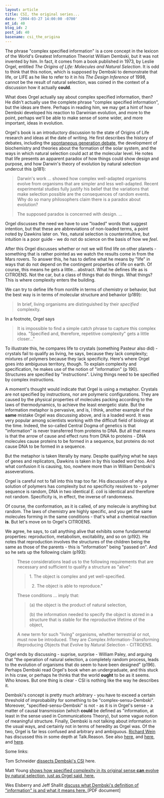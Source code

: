```yaml
---
layout: article
title: CSI, the original series...
date: '2004-03-27 14:00:00 -0700'
mt_id: 40
blog_id: 2
post_id: 40
basename: csi_the_origina
---
```

The phrase "complex specified information" is a core concept in the lexicon of the World's Greatest Information Theorist William Dembski, but it was not invented by him. In fact, it comes from a book published in 1973, by Leslie Orgel, entitled <i>The Origins of Life: Molecules and Natural Selection</i>. It is odd to think that this notion, which is supposed by Dembski to demonstrate that life, or LIFE as he like to refer to it in his <i>The Design Inference</i> of 1998, cannot be the result of natural selection, was coined in the context of a discussion how it actually <b>could</b>.

What does Orgel actually say about complex specified information, then? He didn't actually use the complete phrase "complex specified information", but the ideas are there. Perhaps in reading him, we may get a hint of how Dembski developed his reaction to Darwinian evolution, and more to the point, perhaps we'll be able to make sense of some wider, and more important, ideas in evolution.

<!--more-->

Orgel's book is an introductory discussion to the state of Origins of Life research and ideas at the date of writing. He first describes the history of debates, including the <A HREF ="http://members.dodo.com.au/~wilkinsjandp/Spontaneous/index.html">spontaneous generation debate</a>, the development of biochemistry and theories about the formation of the solar system, and the ways in which natural selection could act at the molecular level. He notes that life presents an apparent paradox of how things could show design and purpose, and how Darwin's theory of evolution by natural selection undercut this (p181):

<blockquote>Darwin's work ... showed how complex well-adapted organisms evolve from organisms that are simpler and less well-adapted. Recent experimental studies fully justify his belief that the variations that make selection possible are the consequences of random events. Why do so many philosophers claim there is a paradox about evolution?

The supposed paradox is concerned with design. ...</blockquote>

Orgel discusses the need we have to use "loaded" words that suggest intention, but that these are abbreviations of non-loaded terms, a point noted by Dawkins later on. Yes, natural selection is counterintuitive, but intuition is a poor guide - we do not do science on the basis of how we <i>feel</i>.

After this Orgel discusses whether or not we will find life on other planets - something that is rather pointed as we watch the results come in from the Mars rovers. To answer this, he has to define what he means by "life" in ways that do not depend on the contingent properties of life on earth. Of course, this means he gets a little... abstract. What he defines life as is CITROENS. Not the car, but a class of things that do things. What things? This is where complexity enters the building.

We can try to define life from nonlife in terms of chemistry or behavior, but the best way is in terms of molecular structure and behavior (p189):

<blockquote>In brief, living organisms are distinguished by their <i>specified</i> complexity.</blockquote>

In a footnote, Orgel says
<blockquote>It is impossible to find a simple catch phrase to capture this complex idea. "Specified and, therefore, repetitive complexity" gets a little closer..."</blockquote>

To illustrate this, he compares life to crystals (something Pasteur also did) - crystals fail to qualify as living, he says, because they lack complexity; mixtures of polymers because they lack specificity. Here's where Orgel goes into ambiguous territory, though. To explain complexity and specification, he makes use of the notion of "information" (p 190). Structures are specified by "instructions". Living things need to be specified by complex instructions.

A moment's thought would indicate that Orgel is using a metaphor. Crystals are not specified by instructions, nor are polymeric configurations. They are caused by the physical properties of molecules packing according to the laws of thermodynamics, to achieve the least energetic state. But the information metaphor is pervasive, and is, I think, another example of the <b>same</b> mistake Orgel was discussing above, and is a loaded word. It was very popular among scientists working with the difficult field of biology at the time. Indeed, the so-called Central Dogma of genetics is that "information" is never transferred from proteins to DNA. But all that means is that the arrow of cause and effect runs from DNA to proteins - DNA molecules cause proteins to be formed in a sequence, but proteins do not cause DNA to be formed in a sequence.

But the metaphor is taken literally by many. Despite qualifying what he says of genes and replicators, Dawkins is taken in by this loaded word too. And what confusion it is causing, too, nowhere more than in William Dembski's asseverations.

Orgel is careful not to fall into this trap too far. His discussion of why a solution of polymers has complexity but no specificity resolves to - polymer sequence is random, DNA in two identical <i>E. coli</i> is identical and therefore not random. Specificity is, in effect, the inverse of randomness.

Of course, the conformation, as it is called, of any molecule is anything but random. The laws of chemistry are highly specific, and you get the same molecules forming in the same conditions - that's what a chemical reaction <b>is</b>. But let's move on to Orgel's CITROENS.

We agree, he says, to call anything alive that exhibits some fundamental properties: reproduction, metabolism, excitability, and so on (p192). He notes that reproduction involves the structures of the children being the same as those of the parents - this is "information" being "passed on". And so he sets up the following claim (p193):

<blockquote>These considerations lead us to the following requirements that are necessary and sufficient to qualify a structure as "alive":
<blockquote>1. The object is complex and yet well-specified.

2. The object is able to reproduce."</blockquote>
These conditions ... imply that:
<blockquote>(a) the object is the product of natural selection,

(b) the information needed to specify the object is stored in a structure that is stable for the reproductive lifetime of the object, </blockquote>A new term for such "living" organisms, whether terrestrial or not, must now be introduced. They are <i>C</i>omplex <i>I</i>nformation-<i>T</i>ransforming <i>R</i>eproducing <i>O</i>bjects that <i>E</i>volve by <i>N</i>atural <i>S</i>election - CITROENS.</blockquote>

Orgel ends by discussing - suprise, surprise - William Paley, and arguing that "the operation of natural selection, a completely random process, leads to the evolution of organisms that do seem to have been designed" (p196). Perhaps Dembski read Orgel's book when an undergraduate, and this stuck in his craw, or perhaps he thinks that the world <b>ought</b> to be as it seems. Who knows. But one thing is clear - CSI is nothing like the way he describes it.

Dembski's concept is pretty much arbitrary - you have to exceed a certain threshold of improbability for something to be "complex-sensu-Dembski". Moreover, "specified-sensu-Dembski" is not - as it is in Orgel's sense - a matter of causal transmission (which <b>could</b> be defined as "information, at least in the sense used in Communications Theory), but some vague notion of meaningful structure. Finally, Dembski is not talking about information in the usual ways, and certainly not in terms of heredity as Orgel was. Of the two, Orgel is far less confused and arbitrary and ambiguous. <A HREF ="http://www.talkreason.org/articles/Designer.cfm">Richard Wein</a> has discussed this in some depth at Talk.Reason. See also <A HREF ="http://www.metanexus.net/metanexus_online/show_article.asp?7114">here</a>, and <A HREF ="http://www.metanexus.net/metanexus_online/show_article.asp?7139">here</a>, and <A HREF ="http://www.talkorigins.org/design/faqs/nfl/">here</a>.

Some links:

Tom Schneider <A HREF ="http://www.lecb.ncifcrf.gov/~toms/paper/ev/dembski/specified.complexity.html">dissects Dembski's CSI</a> here.

Matt Young <A HREF ="http://www.pcts.org/journal/young2002a.html">shows how specified complexity in its original sense <b>can</b> evolve by natural selection, just as Orgel said, here.</a>

Wes Elsberry and Jeff Shallit <A HREF ="http://www.talkreason.org/articles/eandsdembski.pdf">discuss what Dembski's definition of "information" is and what it means here. </a> [PDF document]
